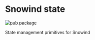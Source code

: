 # Snowind state

[![pub package](https://img.shields.io/npm/v/@snowind/state)](https://www.npmjs.com/package/@snowind/state)

State management primitives for Snowind
